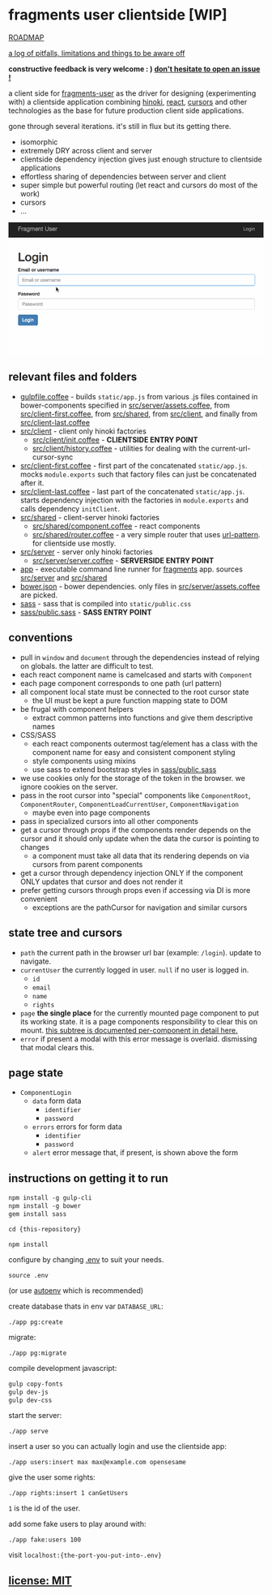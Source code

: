 # fragments user clientside \[WIP\]

[ROADMAP](https://github.com/snd/fragments-user-clientside/issues/1)

[a log of pitfalls, limitations and things to be aware off](log.md)

**constructive feedback is very welcome : ) [don't hesitate to open an issue !](https://github.com/snd/fragments-user-clientside/issues/new)**

a client side for [fragments-user](https://github.com/snd/fragments-user)
as the driver for designing (experimenting with)
a clientside application combining
[hinoki](https://github.com/snd/hinoki),
[react](http://facebook.github.io/react/),
[cursors](https://github.com/caseywebdev/cursors)
and other technologies
as the base for future production client side applications.

gone through several iterations. it's still in flux but its getting there.

- isomorphic
- extremely DRY across client and server
- clientside dependency injection gives just enough structure to clientside applications
- effortless sharing of dependencies between server and client
- super simple but powerful routing (let react and cursors do most of the work)
- cursors
- ...

![login](gif/login.gif)

## relevant files and folders

- [gulpfile.coffee](gulpfile.coffee) - builds `static/app.js`
  from various .js files contained in bower-components specified in [src/server/assets.coffee](src/server/assets.coffee),
  from [src/client-first.coffee](src/client-first.coffee),
  from [src/shared](src/shared),
  from [src/client](src/client),
  and finally from [src/client-last.coffee](src/client-last.coffee)
- [src/client](src/client) - client only hinoki factories
  - [src/client/init.coffee](src/client/init.coffee) - **CLIENTSIDE ENTRY POINT**
  - [src/client/history.coffee](src/client/history.coffee) - utilities for dealing with the current-url-cursor-sync
- [src/client-first.coffee](src/client-first.coffee) - first part of the concatenated `static/app.js`. mocks `module.exports` such that factory files can just be concatenated after it.
- [src/client-last.coffee](src/client-last.coffee) - last part of the concatenated `static/app.js`. starts dependency injection with the factories in `module.exports` and calls dependency `initClient`.
- [src/shared](src/shared) - client-server hinoki factories
  - [src/shared/component.coffee](src/shared/component.coffee) - react components
  - [src/shared/router.coffee](src/shared/router.coffee) - a very simple router that uses [url-pattern](https://github.com/snd/url-pattern). for clientside use mostly.
- [src/server](src/server) - server only hinoki factories
  - [src/server/server.coffee](src/server/server.coffee) - **SERVERSIDE ENTRY POINT**
- [app](app) - executable command line runner for [fragments](https://github.com/snd/fragments) app. sources [src/server](src/server) and [src/shared](src/shared)
- [bower.json](bower.json) - bower dependencies. only files in
  [src/server/assets.coffee](src/server/assets.coffee) are picked.
- [sass](sass) - sass that is compiled into `static/public.css`
- [sass/public.sass](sass/public.sass) - **SASS ENTRY POINT**

## conventions

- pull in `window` and  `document` through the dependencies instead of relying on globals. the latter are difficult to test.
- each react component name is camelcased and starts with `Component`
- each page component corresponds to one path (url pattern)
- all component local state must be connected to the root cursor state
  - the UI must be kept a pure function mapping state to DOM
- be frugal with component helpers
  - extract common patterns into functions and give them descriptive names
- CSS/SASS
  - each react components outermost tag/element has a class with the component name for easy and consistent component styling
  - style components using mixins
  - use sass to extend bootstrap styles in [sass/public.sass](sass/public.sass)
- we use cookies only for the storage of the token in the browser.
  we ignore cookies on the server.
- pass in the root cursor into "special" components like `ComponentRoot`,
  `ComponentRouter`, `ComponentLoadCurrentUser`, `ComponentNavigation`
    - maybe even into page components
- pass in specialized cursors into all other components
- get a cursor through props if the components render depends on the cursor 
  and it should only update when the data the cursor is pointing to changes
  - a component must take all data that its rendering depends on via cursors
    from parent components
- get a cursor through dependency injection ONLY if the component ONLY updates that cursor and does not render it
- prefer getting cursors through props even if accessing via DI is more convenient
  - exceptions are the pathCursor for navigation and similar cursors

## state tree and cursors

- `path` the current path in the browser url bar (example: `/login`).
  update to navigate.
- `currentUser` the currently logged in user. `null` if no user is logged in.
  - `id`
  - `email`
  - `name`
  - `rights`
- `page` **the single place** for the currently mounted page component to put its working state.
  it is a page components responsibility to clear this on mount.
  [this subtree is documented per-component in detail here.](#page-state)
- `error` if present a modal with this error message is overlaid.
  dismissing that modal clears this.

## page state

- `ComponentLogin`
  - `data` form data
    - `identifier`
    - `password`
  - `errors` errors for form data
    - `identifier`
    - `password`
  - `alert` error message that, if present, is shown above the form

## instructions on getting it to run

```
npm install -g gulp-cli
npm install -g bower
gem install sass
```

```
cd {this-repository}
```

```
npm install
```

configure by changing [.env](.env) to suit your needs.

```
source .env
```
(or use [autoenv](https://github.com/kennethreitz/autoenv) which is recommended)

create database thats in env var `DATABASE_URL`:
```
./app pg:create
```

migrate:
```
./app pg:migrate
```

compile development javascript:
```
gulp copy-fonts
gulp dev-js
gulp dev-css
```

start the server:
```
./app serve
```

insert a user so you can actually login and use the clientside app:
```
./app users:insert max max@example.com opensesame
```

give the user some rights:
```
./app rights:insert 1 canGetUsers
```
`1` is the id of the user.

add some fake users to play around with:
```
./app fake:users 100
```

visit `localhost:{the-port-you-put-into-.env}`

## [license: MIT](LICENSE)
